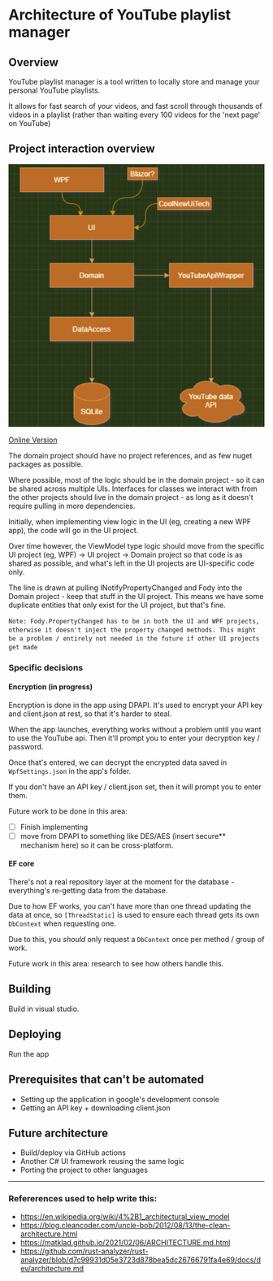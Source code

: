 # Architecture of YouTube playlist manager

## Overview

YouTube playlist manager is a tool written to locally store and manage your personal YouTube playlists.

It allows for fast search of your videos, and fast scroll through thousands of videos in a 
playlist (rather than waiting every 100 videos for the 'next page' on YouTube)

## Project interaction overview
![](Design/YouTubePlaylistManagerDiagram.png)

[Online Version](https://drive.google.com/file/d/1Y8-YgVYh6b51JDk2_0UtjnZOPK1W6jbq/view?usp=sharing)

The domain project should have no project references, and as few nuget packages as possible.

Where possible, most of the logic should be in the domain project - so it can be shared across multiple UIs. Interfaces for classes we interact with from the other projects should live in the domain project - as long as it doesn't require pulling in more dependencies.

Initially, when implementing view logic in the UI (eg, creating a new WPF app), the code will go in the UI project.

Over time however, the ViewModel type logic should move from the specific UI project (eg, WPF) -> UI project -> Domain project so that code is as shared as possible, and what's left in the UI projects are UI-specific code only.

The line is drawn at pulling INotifyPropertyChanged and Fody into the Domain project - keep that stuff in the UI project. This means we have some duplicate entities that only exist for the UI project, but that's fine.

`Note: Fody.PropertyChanged has to be in both the UI and WPF projects, otherwise it doesn't inject the property changed methods. This might be a problem / entirely not needed in the future if other UI projects get made`

### Specific decisions

#### Encryption (in progress)

Encryption is done in the app using DPAPI. It's used to encrypt your API key and client.json at rest, so that it's harder to steal.

When the app launches, everything works without a problem until you want to use the YouTube api. Then it'll prompt you to enter your decryption key / password.

Once that's entered, we can decrypt the encrypted data saved in `WpfSettings.json` in the app's folder.

If you don't have an API key / client.json set, then it will prompt you to enter them.

Future work to be done in this area:
- [ ] Finish implementing
- [ ] move from DPAPI to something like DES/AES (insert secure** mechanism here) so it can be cross-platform.

#### EF core

There's not a real repository layer at the moment for the database - everything's re-getting data from the database.

Due to how EF works, you can't have more than one thread updating the data at once, so `[ThreadStatic]` is used to ensure each thread gets its own `DbContext` when requesting one.

Due to this, you *should* only request a `DbContext` once per method / group of work.

Future work in this area: research to see how others handle this.

## Building

Build in visual studio.

## Deploying

Run the app

## Prerequisites that can't be automated

- Setting up the application in google's development console
- Getting an API key + downloading client.json

## Future architecture

- Build/deploy via GitHub actions
- Another C# UI framework reusing the same logic
- Porting the project to other languages

___

### Refererences used to help write this:

- https://en.wikipedia.org/wiki/4%2B1_architectural_view_model
- https://blog.cleancoder.com/uncle-bob/2012/08/13/the-clean-architecture.html
- https://matklad.github.io/2021/02/06/ARCHITECTURE.md.html
- https://github.com/rust-analyzer/rust-analyzer/blob/d7c99931d05e3723d878bea5dc26766791fa4e69/docs/dev/architecture.md
